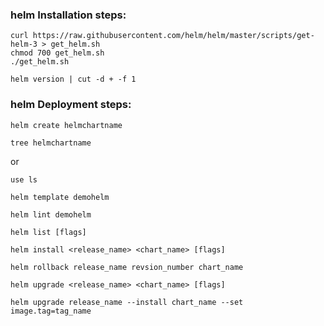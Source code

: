 ###  helm Installation steps:
```
curl https://raw.githubusercontent.com/helm/helm/master/scripts/get-helm-3 > get_helm.sh
chmod 700 get_helm.sh
./get_helm.sh
```
```
helm version | cut -d + -f 1
```
###  helm Deployment steps:
```
helm create helmchartname
```
```
tree helmchartname
```

or 

```
use ls 
```
```
helm template demohelm 
```
```
helm lint demohelm
```
```
helm list [flags]
```
```
helm install <release_name> <chart_name> [flags]
```
```
helm rollback release_name revsion_number chart_name
```
```
helm upgrade <release_name> <chart_name> [flags]
```
```
helm upgrade release_name --install chart_name --set image.tag=tag_name
```
